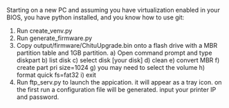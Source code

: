 Starting on a new PC and assuming you have virtualization enabled in your BIOS, you have python installed, and you know how to use git:

1) Run create_venv.py
2) Run generate_firmware.py
3) Copy output/firmware/ChituUpgrade.bin onto a flash drive with a MBR partition table and 1GB partition.
  a) Open command prompt and type diskpart
  b) list disk
  c) select disk [your disk]
  d) clean
  e) convert MBR
  f) create part pri size=1024
  g) you may need to select the volume
  h) format quick fs=fat32
  i) exit
4) Run ftp_serv.py to launch the appication. it will appear as a tray icon. on the first run a configuration file will be generated. input your printer IP and password.
